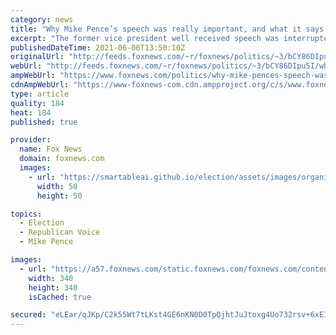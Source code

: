 ```yaml
---
category: news
title: "Why Mike Pence’s speech was really important, and what it says about 2024"
excerpt: "The former vice president well received speech was interrupted by numerous standing ovations by the sold out crowd of conservative activists and leaders, but most importantly, he gave his most extensive comments to date about the deadly Jan. 6 insurrection at the U.S. Capitol."
publishedDateTime: 2021-06-06T13:50:10Z
originalUrl: "http://feeds.foxnews.com/~r/foxnews/politics/~3/bCY86DIpu5I/why-mike-pences-speech-was-really-important-and-what-it-says-about-2024"
webUrl: "http://feeds.foxnews.com/~r/foxnews/politics/~3/bCY86DIpu5I/why-mike-pences-speech-was-really-important-and-what-it-says-about-2024"
ampWebUrl: "https://www.foxnews.com/politics/why-mike-pences-speech-was-really-important-and-what-it-says-about-2024.amp"
cdnAmpWebUrl: "https://www-foxnews-com.cdn.ampproject.org/c/s/www.foxnews.com/politics/why-mike-pences-speech-was-really-important-and-what-it-says-about-2024.amp"
type: article
quality: 184
heat: 184
published: true

provider:
  name: Fox News
  domain: foxnews.com
  images:
    - url: "https://smartableai.github.io/election/assets/images/organizations/foxnews.com-50x50.jpg"
      width: 50
      height: 50

topics:
  - Election
  - Republican Voice
  - Mike Pence

images:
  - url: "https://a57.foxnews.com/static.foxnews.com/foxnews.com/content/uploads/2019/03/340/340/PaulSteinhauser.jpg?ve=1&tl=1"
    width: 340
    height: 340
    isCached: true

secured: "eLEar/qJKp/C2k55Wt7tLKst4GE6nKN0D0TpQjhtJuJtoxg4Uo732rsv+6xEIis4XrTt1H0b54COF/e896G6XL7wMBM3I9TTwQN8qsTVZrq1X381CFHrALwuV7J5VMcZnLiba07EymEfEWZI3FflO1FYdlJXq59BotSIOwbpilbBfAmAyvcP8YVmEKD4BL/D6QVIClS+Rh1q8t8WCCfLFSS35GY2HR3WnlASNSFDOm48O+UgzjqfOCb2cP1jOAeyt9av2xuAnF9g6utrmNXhZ0id7mhzcaWainnLRnj1S4RJKlGYy90ZNFQfYWVgpFn7SU+Q0en9HRMq7KVyPRn99CeaPAwzylwF42Ouocnf8MQ=;IM1pFtaAkhy3IKH8Mw1M1g=="
---
```


